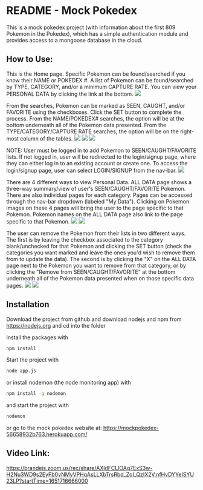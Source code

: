 # README - Mock Pokedex 

This is a mock pokedex project (with information about the first 809 Pokemon in the Pokedex), which has a simple authentication module and provides access to a mongoose database in the cloud. 


## How to Use: 

This is the Home page. Specific Pokemon can be found/searched if you know their NAME or POKEDEX #. 
A list of Pokemon can be found/searched by TYPE, CATEGORY, and/or a minimum CAPTURE RATE. You can view your PERSONAL DATA by clicking the link at the bottom. 
<img class="image w-100" src="/public/images/homePg.png"></img>


From the searches, Pokemon can be marked as SEEN, CAUGHT, and/or FAVORITE using the checkboxes. Click the SET button to complete the process. From the NAME/POKEDEX# searches, the option will be at the bottom underneath all of the Pokemon data presented. From the TYPE/CATEGORY/CAPTURE RATE searches, the option will be on the right-most column of the tables. 
<img class="image w-100" src="/public/images/specificSearch.png"></img>
<img class="image w-100" src="/public/images/specificSearch-checkboxes.png"></img>
<img class="image w-100" src="/public/images/listSearch.png"></img>


NOTE: User must be logged in to add Pokemon to SEEN/CAUGHT/FAVORITE lists. If not logged in, user will be redirected to the login/signup page, where they can either log in to an existing account or create one. To access the login/signup page, user can select LOGIN/SIGNUP from the nav-bar.
<img class="image w-100" src="/public/images/login-signup.png"></img>


There are 4 different ways to view Personal Data. ALL DATA page shows a three-way summary/view of user's SEEN/CAUGHT/FAVORITE Pokemon. There are also individual pages for each category. Pages can be accessed through the nav-bar dropdown (labeled "My Data"). Clicking on Pokemon images on these 4 pages will bring the user to the page specific to that Pokemon. Pokemon names on the ALL DATA page also link to the page specific to that Pokemon. 
<img class="image w-100" src="/public/images/allData.png"></img>
<img class="image w-100" src="/public/images/specificData.png"></img>


The user can remove the Pokemon from their lists in two different ways. The first is by leaving the checkbox associated to the category blank/unchecked for that Pokemon and clicking the SET button (check the categories you want marked and leave the ones you'd wish to remove them from to update the data). The second is by clicking the "X" on the ALL DATA page next to the Pokemon you want to remove from that category, or by clicking the "Remove from SEEN/CAUGHT/FAVORITE" at the bottom underneath all of the Pokemon data presented when on those specific data pages. 
<img class="image w-100" src="/public/images/allData-remove.png"></img>
<img class="image w-100" src="/public/images/specificData-remove.png"></img>



## Installation
Download the project from github and download nodejs and npm from https://nodejs.org
and cd into the folder

Install the packages with
``` bash
npm install
```
Start the project with
``` bash
node app.js
```
or install nodemon (the node monitoring app) with
``` bash
npm install -g nodemon
```
and start the project with
``` bash
nodemon
```
or go to the mock pokedex website at: 
https://mockpokedex-56658932b763.herokuapp.com/



## Video Link:
https://brandeis.zoom.us/rec/share/AXldFCLlOAg7ExS3w-H2Nu3WD9s2EyFb0vNMyVPHqAsLLXbTrsRbd_ZoI_QzIX2V.nfHvDYYeISYU23LP?startTime=1651716666000

